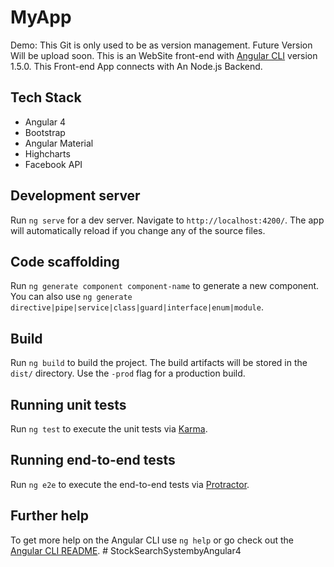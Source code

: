 # MyApp

Demo: [](http://cs-server.usc.edu:37566/angular.html)
This Git is only used to be as version management. Future Version Will be upload soon.
This is an WebSite front-end with [Angular CLI](https://github.com/angular/angular-cli) version 1.5.0.
This Front-end App connects with An Node.js Backend.

## Tech Stack
- Angular 4
- Bootstrap
- Angular Material
- Highcharts
- Facebook API

## Development server

Run `ng serve` for a dev server. Navigate to `http://localhost:4200/`. The app will automatically reload if you change any of the source files.

## Code scaffolding

Run `ng generate component component-name` to generate a new component. You can also use `ng generate directive|pipe|service|class|guard|interface|enum|module`.

## Build

Run `ng build` to build the project. The build artifacts will be stored in the `dist/` directory. Use the `-prod` flag for a production build.

## Running unit tests

Run `ng test` to execute the unit tests via [Karma](https://karma-runner.github.io).

## Running end-to-end tests

Run `ng e2e` to execute the end-to-end tests via [Protractor](http://www.protractortest.org/).

## Further help

To get more help on the Angular CLI use `ng help` or go check out the [Angular CLI README](https://github.com/angular/angular-cli/blob/master/README.md).
#   S t o c k S e a r c h S y s t e m b y A n g u l a r 4 
 
 